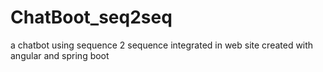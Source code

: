 # ChatBoot_seq2seq
a chatbot using sequence 2 sequence integrated in web site created with angular and spring boot 
